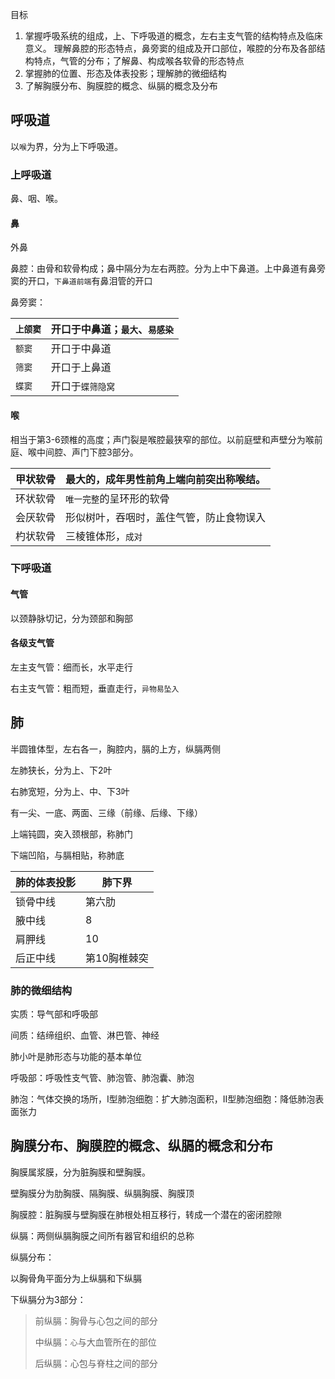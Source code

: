 目标

1. 掌握呼吸系统的组成，上、下呼吸道的概念，左右主支气管的结构特点及临床意义。
   理解鼻腔的形态特点，鼻旁窦的组成及开口部位，喉腔的分布及各部结构特点，气管的分布；了解鼻、构成喉各软骨的形态特点
2. 掌握肺的位置、形态及体表投影；理解肺的微细结构
3. 了解胸膜分布、胸膜腔的概念、纵膈的概念及分布

 ## 呼吸道

以`喉`为界，分为上下呼吸道。

### 上呼吸道

鼻、咽、喉。

#### 鼻

外鼻

鼻腔：由骨和软骨构成；鼻中隔分为左右两腔。分为上中下鼻道。上中鼻道有鼻旁窦的开口，```下鼻道前端```有鼻泪管的开口

鼻旁窦：

| ```上颌窦``` | 开口于中鼻道；`最大`、`易感染` |
| ------------ | ------------------------------ |
| `额窦`       | 开口于中鼻道                   |
| `筛窦`       | 开口于上鼻道                   |
| `蝶窦`       | 开口于`蝶筛隐窝`               |

#### 喉

相当于第3-6颈椎的高度；声门裂是喉腔最狭窄的部位。以前庭壁和声壁分为喉前庭、喉中间腔、声门下腔3部分。

| 甲状软骨 | 最大的，成年男性前角上端向前突出称喉结。 |
| -------- | ---------------------------------------- |
| 环状软骨 | `唯一完整`的呈环形的软骨                 |
| 会厌软骨 | 形似树叶，吞咽时，盖住气管，防止食物误入 |
| 杓状软骨 | 三棱锥体形，`成对`                       |

### 下呼吸道

####  气管

以颈静脉切记，分为颈部和胸部

#### 各级支气管

左主支气管：细而长，水平走行

右主支气管：粗而短，垂直走行，`异物易坠入`

## 肺

半圆锥体型，左右各一，胸腔内，膈的上方，纵膈两侧

左肺狭长，分为上、下2叶

右肺宽短，分为上、中、下3叶

有一尖、一底、两面、三缘（前缘、后缘、下缘）

上端钝圆，突入颈根部，称肺门

下端凹陷，与膈相贴，称肺底

| 肺的体表投影 | 肺下界       |
| ------------ | ------------ |
| 锁骨中线     | 第六肋       |
| 腋中线       | 8            |
| 肩胛线       | 10           |
| 后正中线     | 第10胸椎棘突 |

### 肺的微细结构

实质：导气部和呼吸部

间质：结缔组织、血管、淋巴管、神经

肺小叶是肺形态与功能的基本单位

呼吸部：呼吸性支气管、肺泡管、肺泡囊、肺泡

肺泡：气体交换的场所，I型肺泡细胞：扩大肺泡面积，II型肺泡细胞：降低肺泡表面张力

## 胸膜分布、胸膜腔的概念、纵膈的概念和分布

胸膜属浆膜，分为脏胸膜和壁胸膜。

壁胸膜分为肋胸膜、隔胸膜、纵膈胸膜、胸膜顶

胸膜腔：脏胸膜与壁胸膜在肺根处相互移行，转成一个潜在的密闭腔隙

纵膈：两侧纵膈胸膜之间所有器官和组织的总称

纵膈分布：

以胸骨角平面分为上纵膈和下纵膈

下纵膈分为3部分：

>前纵膈：胸骨与心包之间的部分
>
>中纵膈：`心`与大血管所在的部位
>
>后纵膈：心包与脊柱之间的部分

